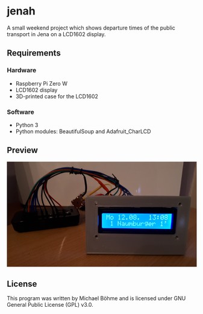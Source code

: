 # jenah
A small weekend project which shows departure times of the public transport in Jena on a LCD1602 display.

## Requirements

### Hardware
* Raspberry Pi Zero W
* LCD1602 display
* 3D-printed case for the LCD1602

### Software
* Python 3
* Python modules: BeautifulSoup and Adafruit\_CharLCD

## Preview
![Preview](https://raw.githubusercontent.com/micb25/jenah/master/jenah.png)

## License
This program was written by Michael Böhme and is licensed under GNU General Public License (GPL) v3.0.

